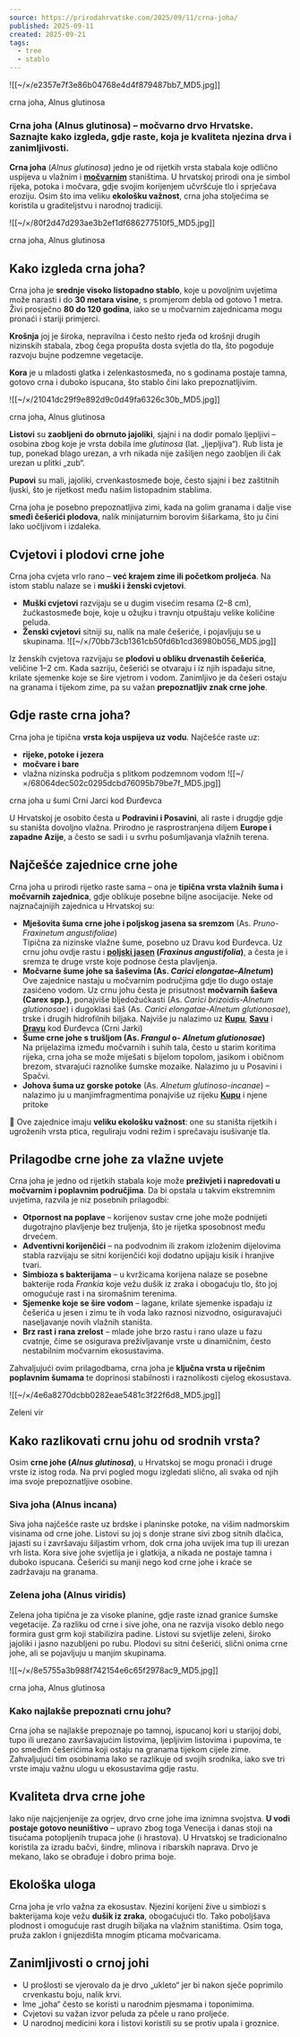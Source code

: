 ```yaml
---
source: https://prirodahrvatske.com/2025/09/11/crna-joha/
published: 2025-09-11
created: 2025-09-21
tags:
  - tree
  - stablo
---
```

![[~/×/e2357e7f3e86b04768e4d4f879487bb7_MD5.jpg]]

crna joha, Alnus glutinosa

### Crna joha (Alnus glutinosa) – močvarno drvo Hrvatske. Saznajte kako izgleda, gdje raste, koja je kvaliteta njezina drva i zanimljivosti.

**Crna joha** (*Alnus glutinosa*) jedno je od rijetkih vrsta stabala koje odlično uspijeva u vlažnim i **[močvarnim](https://prirodahrvatske.com/mocvare-2/)** staništima. U hrvatskoj prirodi ona je simbol rijeka, potoka i močvara, gdje svojim korijenjem učvršćuje tlo i sprječava eroziju. Osim što ima veliku **ekološku važnost**, crna joha stoljećima se koristila u graditeljstvu i narodnoj tradiciji.

![[~/×/80f2d47d293ae3b2ef1df686277510f5_MD5.jpg]]

crna joha, Alnus glutinosa

## Kako izgleda crna joha?

Crna joha je **srednje visoko listopadno stablo**, koje u povoljnim uvjetima može narasti i do **30 metara visine**, s promjerom debla od gotovo 1 metra. Živi prosječno **80 do 120 godina**, iako se u močvarnim zajednicama mogu pronaći i stariji primjerci.

**Krošnja** joj je široka, nepravilna i često nešto rjeđa od krošnji drugih nizinskih stabala, zbog čega propušta dosta svjetla do tla, što pogoduje razvoju bujne podzemne vegetacije.

**Kora** je u mladosti glatka i zelenkastosmeđa, no s godinama postaje tamna, gotovo crna i duboko ispucana, što stablo čini lako prepoznatljivim.

![[~/×/21041dc29f9e892d9c0d49fa6326c30b_MD5.jpg]]

crna joha, Alnus glutinosa

**Listovi** su **zaobljeni do obrnuto jajoliki**, sjajni i na dodir pomalo ljepljivi – osobina zbog koje je vrsta dobila ime *glutinosa* (lat. „ljepljiva“). Rub lista je tup, ponekad blago urezan, a vrh nikada nije zašiljen nego zaobljen ili čak urezan u plitki „zub“.

**Pupovi** su mali, jajoliki, crvenkastosmeđe boje, često sjajni i bez zaštitnih ljuski, što je rijetkost među našim listopadnim stablima.

Crna joha je posebno prepoznatljiva zimi, kada na golim granama i dalje vise **smeđi češerići plodova**, nalik minijaturnim borovim šišarkama, što ju čini lako uočljivom i izdaleka.

## Cvjetovi i plodovi crne johe

Crna joha cvjeta vrlo rano – **već krajem zime ili početkom proljeća**. Na istom stablu nalaze se i **muški i ženski cvjetovi**.

- **Muški cvjetovi** razvijaju se u dugim visećim resama (2–8 cm), žućkastosmeđe boje, koje u ožujku i travnju otpuštaju velike količine peluda.
- **Ženski cvjetovi** sitniji su, nalik na male češeriće, i pojavljuju se u skupinama.
![[~/×/70bb73cb1361cb50fd6b1cd36980b056_MD5.jpg]]

Iz ženskih cvjetova razvijaju se **plodovi u obliku drvenastih češerića**, veličine 1–2 cm. Kada sazriju, češerići se otvaraju i iz njih ispadaju sitne, krilate sjemenke koje se šire vjetrom i vodom. Zanimljivo je da češeri ostaju na granama i tijekom zime, pa su važan **prepoznatljiv znak crne johe**.

## Gdje raste crna joha?

Crna joha je tipična **vrsta koja uspijeva uz vodu**. Najčešće raste uz:

- **rijeke, potoke i jezera**
- **močvare i bare**
- vlažna nizinska područja s plitkom podzemnom vodom
![[~/×/68064dec502c0295dcbd76095b79be7f_MD5.jpg]]

crna joha u šumi Crni Jarci kod Đurđevca

U Hrvatskoj je osobito česta u **Podravini i Posavini**, ali raste i drugdje gdje su staništa dovoljno vlažna. Prirodno je rasprostranjena diljem **Europe i zapadne Azije**, a često se sadi i u svrhu pošumljavanja vlažnih terena.

## Najčešće zajednice crne johe

Crna joha u prirodi rijetko raste sama – ona je **tipična vrsta vlažnih šuma i močvarnih zajednica**, gdje oblikuje posebne biljne asocijacije. Neke od najznačajnijih zajednica u Hrvatskoj su:

- **Mješovita šuma crne johe i poljskog jasena sa sremzom** (As. *Pruno-Fraxinetum angustifoliae*)  
	Tipična za nizinske vlažne šume, posebno uz Dravu kod Đurđevca. Uz crnu johu ovdje rastu i **[poljski jasen](https://prirodahrvatske.com/2025/09/16/poljski-jasen/) (*Fraxinus angustifolia*)**, a česta je i sremza te druge vrste koje podnose česta plavljenja.
- **Močvarne šume johe sa šaševima (As. *Carici elongatae–Alnetum*)**  
	Ove zajednice nastaju u močvarnim područjima gdje tlo dugo ostaje zasićeno vodom. Uz crnu johu česta je prisutnost **močvarnih šaševa (Carex spp.)**, ponajviše bljedožućkasti (As. *Carici brizoidis-Alnetum glutionosae*) i dugoklasi šaš (As. *Carici elongatae-Alnetum glutionosae*), trske i drugih hidrofilnih biljaka. Najviše ju nalazimo uz **[Kupu](https://crorivers.com/kupa/)**, **[Savu](https://crorivers.com/sava/)** i **[Dravu](https://crorivers.com/drava/)** kod Đurđevca (Crni Jarki)
- **Šume crne johe s trušljom (As. *Frangul* o- *Alnetum glutionosae*)**  
	Na prijelazima između močvarnih i suhih tala, često u starim koritima rijeka, crna joha se može miješati s bijelom topolom, jasikom i običnom brezom, stvarajući raznolike šumske mozaike. Nalazimo ju u Posavini i Spačvi.
- **Johova šuma uz gorske potoke** (As. *Alnetum glutinoso-incanae*) – nalazimo ju u manjimfragmentima ponajviše uz rijeku **[Kupu](https://crorivers.com/kupa/)** i njene pritoke

🌿 Ove zajednice imaju **veliku ekološku važnost**: one su staništa rijetkih i ugroženih vrsta ptica, reguliraju vodni režim i sprečavaju isušivanje tla.

## Prilagodbe crne johe za vlažne uvjete

Crna joha je jedno od rijetkih stabala koje može **preživjeti i napredovati u močvarnim i poplavnim područjima**. Da bi opstala u takvim ekstremnim uvjetima, razvila je niz posebnih prilagodbi:

- **Otpornost na poplave** – korijenov sustav crne johe može podnijeti dugotrajno plavljenje bez truljenja, što je rijetka sposobnost među drvećem.
- **Adventivni korijenčići** – na podvodnim ili zrakom izloženim dijelovima stabla razvijaju se sitni korijenčići koji dodatno upijaju kisik i hranjive tvari.
- **Simbioza s bakterijama** – u kvržicama korijena nalaze se posebne bakterije roda *Frankia* koje vežu dušik iz zraka i obogaćuju tlo, što joj omogućuje rast i na siromašnim terenima.
- **Sjemenke koje se šire vodom** – lagane, krilate sjemenke ispadaju iz češerića u jesen i zimu te ih voda lako raznosi nizvodno, osiguravajući naseljavanje novih vlažnih staništa.
- **Brz rast i rana zrelost** – mlade johe brzo rastu i rano ulaze u fazu cvatnje, čime se osigurava preživljavanje vrste u dinamičnim, često nestabilnim močvarnim ekosustavima.

Zahvaljujući ovim prilagodbama, crna joha je **ključna vrsta u riječnim poplavnim šumama** te doprinosi stabilnosti i raznolikosti cijelog ekosustava.

![[~/×/4e6a8270dcbb0282eae5481c3f22f6d8_MD5.jpg]]

Zeleni vir

## Kako razlikovati crnu johu od srodnih vrsta?

Osim **crne johe (*Alnus glutinosa*)**, u Hrvatskoj se mogu pronaći i druge vrste iz istog roda. Na prvi pogled mogu izgledati slično, ali svaka od njih ima svoje prepoznatljive osobine.

### Siva joha (Alnus incana)

Siva joha najčešće raste uz brdske i planinske potoke, na višim nadmorskim visinama od crne johe. Listovi su joj s donje strane sivi zbog sitnih dlačica, jajasti su i završavaju šiljastim vrhom, dok crna joha uvijek ima tup ili urezan vrh lista. Kora sive johe svjetlija je i glatkija, a nikada ne postaje tamna i duboko ispucana. Češerići su manji nego kod crne johe i kraće se zadržavaju na granama.

### Zelena joha (Alnus viridis)

Zelena joha tipična je za visoke planine, gdje raste iznad granice šumske vegetacije. Za razliku od crne i sive johe, ona ne razvija visoko deblo nego formira gust grm koji stabilizira padine. Listovi su svjetlije zeleni, široko jajoliki i jasno nazubljeni po rubu. Plodovi su sitni češerići, slični onima crne johe, ali se pojavljuju u manjim skupinama.

![[~/×/8e5755a3b988f742154e6c65f2978ac9_MD5.jpg]]

crna joha, Alnus glutinosa

### Kako najlakše prepoznati crnu johu?

Crna joha se najlakše prepoznaje po tamnoj, ispucanoj kori u starijoj dobi, tupo ili urezano završavajućim listovima, ljepljivim listovima i pupovima, te po smeđim češerićima koji ostaju na granama tijekom cijele zime. Zahvaljujući tim osobinama lako se razlikuje od svojih srodnika, iako sve tri vrste imaju važnu ulogu u ekosustavima gdje rastu.

## Kvaliteta drva crne johe

Iako nije najcjenjenije za ogrjev, drvo crne johe ima iznimna svojstva. **U vodi postaje gotovo neuništivo** – upravo zbog toga Venecija i danas stoji na tisućama potopljenih trupaca johe (i hrastova). U Hrvatskoj se tradicionalno koristila za izradu bačvi, šindre, mlinova i ribarskih naprava. Drvo je mekano, lako se obrađuje i dobro prima boje.

## Ekološka uloga

Crna joha je vrlo važna za ekosustav. Njezini korijeni žive u simbiozi s bakterijama koje vežu **dušik iz zraka**, obogaćujući tlo. Tako poboljšava plodnost i omogućuje rast drugih biljaka na vlažnim staništima. Osim toga, pruža zaklon i gnijezdišta mnogim pticama močvaricama.

## Zanimljivosti o crnoj johi

- U prošlosti se vjerovalo da je drvo „ukleto“ jer bi nakon sječe poprimilo crvenkastu boju, nalik krvi.
- Ime „joha“ često se koristi u narodnim pjesmama i toponimima.
- Cvjetovi su važan izvor peluda za pčele u rano proljeće.
- U narodnoj medicini kora i listovi koristili su se protiv upala i groznice.